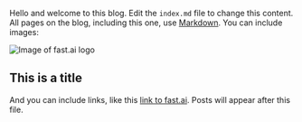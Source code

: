Hello and welcome to this blog. Edit the `index.md` file to change this content. All pages on the blog, including this one, use [Markdown](https://guides.github.com/features/mastering-markdown/). You can include images:

![Image of fast.ai logo](images/powoer-bi-icon.png)

## This is a title

And you can include links, like this [link to fast.ai](https://www.fast.ai). Posts will appear after this file. 
